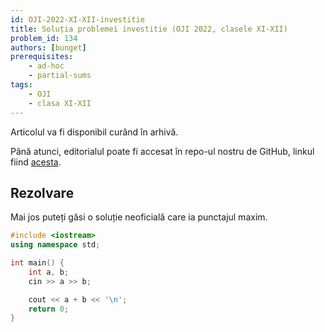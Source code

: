 ```yaml
---
id: OJI-2022-XI-XII-investitie
title: Soluția problemei investitie (OJI 2022, clasele XI-XII)
problem_id: 134
authors: [bunget]
prerequisites:
    - ad-hoc
    - partial-sums
tags:
    - OJI
    - clasa XI-XII
---
```


Articolul va fi disponibil curând în arhivă.

Până atunci, editorialul poate fi accesat în repo-ul nostru de GitHub, linkul fiind [acesta](https://github.com/roalgo-discord/Romanian-Olympiad-Solutions/blob/main/OJI%20(regional%20olympiad)/2022/11-12.pdf).

## Rezolvare

Mai jos puteți găsi o soluție neoficială care ia punctajul maxim.

```cpp
#include <iostream>
using namespace std;

int main() {
    int a, b;
    cin >> a >> b;

    cout << a + b << '\n';
    return 0;
}
```
